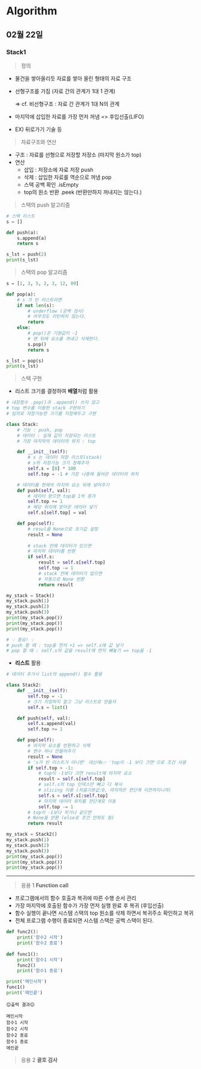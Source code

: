 # Algorithm

## 02월 22일

### Stack1

> 정의

- 물건을 쌓아올리듯 자료를 쌓아 올린 형태의 자료 구조

- 선형구조를 가짐 (자료 간의 관계가 1대 1 관계)

  => cf. 비선형구조 : 자료 간 관계가 1대 N의 관계

- 마지막에 삽입한 자료를 가장 먼저 꺼냄 => 후입선출(LIFO)
- EX) 뒤로가기 기술 등



> 자료구조와 연산

- 구조 : 자료를 선형으로 저장할 저장소 (마지막 원소가 top)
- 연산
  - 삽입 : 저장소에 자료 저장 push
  - 삭제 : 삽입한 자료를 역순으로 꺼냄 pop
  - 스택 공백 확인 .isEmpty
  - top의 원소 반환 .peek (반환만하지 꺼내지는 않는다.)



> 스택의 push 알고리즘

```python
# 스택 리스트
s = []

def push(a):
    s.append(a)
    return s

s_lst = push(2)
print(s_lst)
```



> 스택의 pop 알고리즘 

```python
s = [1, 3, 5, 2, 3, 12, 89]

def pop(a):
    # s 가 빈 리스트라면
    if not len(s):
        # underflow (공백 검사)
        # 아무것도 리턴하지 않는다.
        return
    else:
        # pop()은 기본값이 -1
        # 맨 뒤에 요소를 꺼내고 삭제한다.
        s.pop()
        return s

s_lst = pop(s)
print(s_lst)
```



> 스택 구현

- 리스트 크기를 결정하여 **배열**처럼 활용

```python
# 내장함수 .pop()과 .append() 쓰지 않고
# top 변수를 이용한 stack 구현하기
# 임의로 저장가능한 크기를 지정해두고 구현

class Stack:
    # 기능 : push, pop
    # 데이터 : 실제 값이 저장되는 리스트
    # 가장 마지막의 데이터의 위치 : top

    def __init__(self):
        # s 는 데이터 저장 리스트(stack)
        # s의 저장가능 크기 정해주자
        self.s = [0] * 100
        self.top = -1 # 가장 나중에 들어온 데이터의 위치

    # 데이터를 현재의 마지막 요소 뒤에 넣어주기
    def push(self, val):
        # 데이터 받으면 top을 1씩 증가
        self.top += 1
        # 해당 위치에 받아온 데이터 넣기
        self.s[self.top] = val

    def pop(self):
        # resul를 None으로 초기값 설정
        result = None
        
        # stack 안에 데이터가 있으면
        # 마지막 데이터를 반환
        if self.s:
            result = self.s[self.top]
            self.top -= 1
            # stack 안에 데이터가 없으면
            # 자동으로 None 반환
            return result

my_stack = Stack()
my_stack.push(1)
my_stack.push(2)
my_stack.push(3)
print(my_stack.pop())
print(my_stack.pop())
print(my_stack.pop())

# 💡 중요! 💡
# push 할 때 : top을 먼저 +1 => self.s에 값 넣기
# pop 할 때 : self.s의 값을 result에 먼저 빼놓기 => top을 -1
```



- **리스트** 활용

```python
# 데이터 추가시 list의 append() 함수 활용

class Stack2:
    def __init__(self):
        self.top = -1
        # 크기 지정하지 말고 그냥 리스트로 만들자
        self.s = list()

    def push(self, val):
        self.s.append(val)
        self.top += 1

    def pop(self):
        # 마지막 요소를 반환하고 삭제
        # 변수 하나 만들어주기
        result = None
        # 's가 빈 리스트가 아니면' 대신에👉 'top이 -1 보다 크면'으로 조건 사용
        if self.top > -1:
            # top이 -1보다 크면 result에 마지막 요소
            result = self.s[self.top]
            # self.s의 top 인덱스만 빼고 다 복사
            # slicing 이용 (처음기본값:0, 마지막은 한단계 이전까지니까)
            self.s = self.s[:self.top]
            # 마지막 데이터 위치를 전단계로 이동
            self.top -= 1
        # top이 -1보다 작거나 같으면
        # None을 반환 (else로 조건 안줘도 됨)
        return result

my_stack = Stack2()
my_stack.push(1)
my_stack.push(2)
my_stack.push(3)
print(my_stack.pop())
print(my_stack.pop())
print(my_stack.pop())
```



---------------------------------------



> 응용 1 **Function call**

- 프로그램에서의 함수 호출과 복귀에 따른 수행 순서 관리
- 가장 마지막에 호출된 함수가 가장 먼저 실행 완료 후 복귀 (후입선출)
- 함수 실행이 끝나면 시스템 스택의 top 원소를 삭제 하면서 복귀주소 확인하고 복귀
- 전체 프로그램 수행이 종료되면 시스템 스택은 공백 스택이 된다.

```python
def func2():
    print('함수2 시작')
    print('함수2 종료')
    
def func1():
    print('함수1 시작')
    func2()
    print('함수1 종료')

print('메인시작')
func1()
print('메인끝')
```

```
😊출력 결과😊

메인시작
함수1 시작
함수2 시작
함수2 종료
함수1 종료
메인끝
```



> 응용 2 **괄호 검사**


